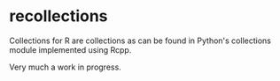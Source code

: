 # recollections

Collections for R are collections as can be found in Python's collections
module implemented using Rcpp.

Very much a work in progress.
